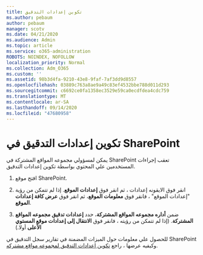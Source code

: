 ```yaml
---
title: تكوين إعدادات التدقيق
ms.author: pebaum
author: pebaum
manager: scotv
ms.date: 04/21/2020
ms.audience: Admin
ms.topic: article
ms.service: o365-administration
ROBOTS: NOINDEX, NOFOLLOW
localization_priority: Normal
ms.collection: Adm_O365
ms.custom: ''
ms.assetid: 98b3d4fa-9210-43e8-9faf-7af3dd9d8557
ms.openlocfilehash: 03889c763a8ae9a49c83ef4532bbe788d011d293
ms.sourcegitcommit: c6692ce0fa1358ec3529e59ca0ecdfdea4cdc759
ms.translationtype: MT
ms.contentlocale: ar-SA
ms.lasthandoff: 09/14/2020
ms.locfileid: "47680958"
---
```

# <a name="configure-sharepoint-audit-settings"></a>تكوين إعدادات التدقيق في SharePoint

يمكن لمسؤولي مجموعه المواقع المشتركة في SharePoint تعقب إجراءات المستخدمين علي المحتوي بواسطة تكوين إعدادات التدقيق.
  
1. افتح موقع SharePoint.
    
2. انقر فوق الايقونه إعدادات ، ثم انقر فوق **إعدادات الموقع**. إذا لم تتمكن من رؤية "إعدادات الموقع" ، فانقر فوق **معلومات الموقع**، ثم انقر فوق **عرض كافة إعدادات الموقع**.
    
3. ضمن **أداره مجموعه المواقع المشتركة**، حدد **إعدادات تدقيق مجموعه المواقع المشتركة**. (إذا لم تتمكن من رؤيته ، فانقر فوق **الانتقال إلى إعدادات موقع المستوي الأعلى** أولا.) 
    
للحصول علي معلومات حول الميزات المضمنة في تقارير سجل التدقيق في SharePoint وكيفيه عرضها ، راجع [تكوين إعدادات التدقيق لمجموعه مواقع مشتركه](https://go.microsoft.com/fwlink/?linkid=404050).
  

